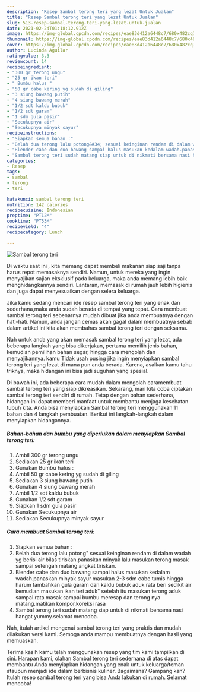 ```yaml
---
description: "Resep Sambal terong teri yang lezat Untuk Jualan"
title: "Resep Sambal terong teri yang lezat Untuk Jualan"
slug: 513-resep-sambal-terong-teri-yang-lezat-untuk-jualan
date: 2021-02-24T01:18:12.912Z
image: https://img-global.cpcdn.com/recipes/eae83d412a6448c7/680x482cq70/sambal-terong-teri-foto-resep-utama.jpg
thumbnail: https://img-global.cpcdn.com/recipes/eae83d412a6448c7/680x482cq70/sambal-terong-teri-foto-resep-utama.jpg
cover: https://img-global.cpcdn.com/recipes/eae83d412a6448c7/680x482cq70/sambal-terong-teri-foto-resep-utama.jpg
author: Lucinda Aguilar
ratingvalue: 3.3
reviewcount: 14
recipeingredient:
- "300 gr terong ungu"
- "25 gr ikan teri"
- " Bumbu halus "
- "50 gr cabe kering yg sudah di giling"
- "3 siung bawang putih"
- "4 siung bawang merah"
- "1/2 sdt kaldu bubuk"
- "1/2 sdt garam"
- "1 sdm gula pasir"
- "Secukupnya air"
- "Secukupnya minyak sayur"
recipeinstructions:
- "Siapkan semua bahan :"
- "Belah dua terong lalu potong&#34; sesuai keinginan rendam di dalam wadah yg berisi air bilas tiriskan.panaskan minyak lalu masukan terong masak sampai setengah matang angkat tiriskan."
- "Blender cabe dan duo bawang sampai halus masukan kedalam wadah.panaskan minyak sayur masukan 2-3 sdm cabe tumis hingga harum tambahkan gula garam dan kaldu bubuk aduk rata beri sedikit air kemudian masukan ikan teri aduk&#34; setelah itu masukan terong aduk sampai rata masak sampai bumbu meresap dan terong nya matang.matikan kompor.koreksi rasa"
- "Sambal terong teri sudah matang siap untuk di nikmati bersama nasi hangat yummy.selamat mencoba."
categories:
- Resep
tags:
- sambal
- terong
- teri

katakunci: sambal terong teri 
nutrition: 142 calories
recipecuisine: Indonesian
preptime: "PT12M"
cooktime: "PT53M"
recipeyield: "4"
recipecategory: Lunch

---
```



![Sambal terong teri](https://img-global.cpcdn.com/recipes/eae83d412a6448c7/680x482cq70/sambal-terong-teri-foto-resep-utama.jpg)

Di waktu  saat ini , kita memang dapat membeli makanan siap saji tanpa harus repot memasaknya sendiri. Namun, untuk mereka yang ingin menyajikan sajian eksklusif pada keluarga, maka anda memang lebih baik menghidangkannya sendiri. Lantaran, memasak di rumah jauh lebih higienis dan juga dapat menyesuaikan dengan selera keluarga.

Jika kamu sedang mencari ide resep sambal terong teri yang enak dan sederhana,maka anda sudah berada di tempat yang tepat. Cara membuat sambal terong teri  sebenarnya mudah dibuat jika anda membuatnya dengan hati-hati. Namun, anda jangan cemas akan gagal dalam membuatnya 
sebab dalam artikel ini kita akan membahas sambal terong teri dengan seksama.  



Nah untuk anda yang akan memasak sambal terong teri yang lezat, ada beberapa langkah yang bisa dikerjakan, pertama memilih jenis bahan, kemudian pemilihan bahan segar, hingga cara mengolah dan menyajikannya. kamu Tidak usah pusing jika ingin menyiapkan sambal terong teri yang lezat di mana pun anda berada. Karena, asalkan kamu  tahu triknya, maka hidangan ini bisa jadi suguhan yang spesial.

Di bawah ini, ada beberapa cara mudah dalam mengolah caramembuat sambal terong teri yang siap dikreasikan. Sekarang, mari kita coba ciptakan sambal terong teri sendiri di rumah. Tetap dengan bahan sederhana, hidangan ini dapat memberi manfaat untuk membantu menjaga kesehatan tubuh kita. Anda bisa menyiapkan Sambal terong teri menggunakan 11 bahan dan 4 langkah pembuatan. Berikut ini langkah-langkah dalam menyiapkan hidangannya.

<!--inarticleads1-->

##### Bahan-bahan dan bumbu yang diperlukan dalam menyiapkan Sambal terong teri:

1. Ambil 300 gr terong ungu
1. Sediakan 25 gr ikan teri
1. Gunakan  Bumbu halus :
1. Ambil 50 gr cabe kering yg sudah di giling
1. Sediakan 3 siung bawang putih
1. Gunakan 4 siung bawang merah
1. Ambil 1/2 sdt kaldu bubuk
1. Gunakan 1/2 sdt garam
1. Siapkan 1 sdm gula pasir
1. Gunakan Secukupnya air
1. Sediakan Secukupnya minyak sayur




<!--inarticleads2-->

##### Cara membuat Sambal terong teri:

1. Siapkan semua bahan :
1. Belah dua terong lalu potong&#34; sesuai keinginan rendam di dalam wadah yg berisi air bilas tiriskan.panaskan minyak lalu masukan terong masak sampai setengah matang angkat tiriskan.
1. Blender cabe dan duo bawang sampai halus masukan kedalam wadah.panaskan minyak sayur masukan 2-3 sdm cabe tumis hingga harum tambahkan gula garam dan kaldu bubuk aduk rata beri sedikit air kemudian masukan ikan teri aduk&#34; setelah itu masukan terong aduk sampai rata masak sampai bumbu meresap dan terong nya matang.matikan kompor.koreksi rasa
1. Sambal terong teri sudah matang siap untuk di nikmati bersama nasi hangat yummy.selamat mencoba.




Nah, itulah artikel mengenai  sambal terong teri  yang praktis dan mudah dilakukan versi kami. Semoga anda mampu membuatnya dengan hasil yang memuaskan. 

Terima kasih kamu telah menggunakan resep yang tim kami tampilkan di sini. Harapan kami, olahan  Sambal terong teri sederhana di atas dapat membantu Anda menyiapkan hidangan yang enak untuk keluarga/teman ataupun menjadi ide dalam berbisnis kuliner. Bagaimana? Gampang kan? Itulah resep sambal terong teri yang bisa Anda lakukan di rumah. Selamat mencoba!

